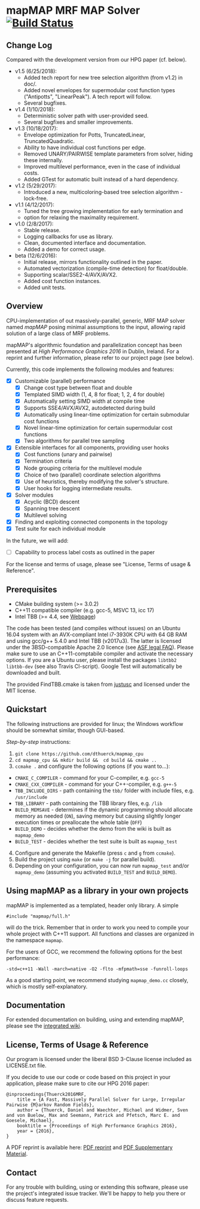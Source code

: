 mapMAP MRF MAP Solver [![Build Status](https://travis-ci.org/dthuerck/mapmap_cpu.svg?branch=master)](https://travis-ci.org/dthuerck/mapmap_cpu)
======

Change Log
------
Compared with the development version from our HPG paper (cf. below).

* v1.5 (6/25/2018):
  - Added tech report for new tree selection algorithm (from v1.2) in doc/.
  - Added novel envelopes for supermodular cost function types ("Antipotts",
    "LinearPeak"). A tech report will follow.
  - Several bugfixes.
* v1.4 (1/10/2018):
  - Deterministic solver path with user-provided seed.
  - Several bugfixes and smaller improvements.
* v1.3 (10/18/2017):
  - Envelope optimization for Potts, TruncatedLinear, TruncatedQuadratic.
  - Ability to have individual cost functions per edge.
  - Removed UNARY/PAIRWISE template parameters from solver, hiding these
    internally.
  - Improved multilevel performance, even in the case of individual costs.
  - Added GTest for automatic built instead of a hard dependency.
* v1.2 (5/29/2017):
  - Introduced a new, multicoloring-based tree selection algorithm -
    lock-free.
* v1.1 (4/12/2017):
  - Tuned the tree growing implementation for early termination and
  - option for relaxing the maximality requirement.
* v1.0 (2/8/2017):
  - Stable release.
  - Logging callbacks for use as library.
  - Clean, documented interface and documentation.
  - Added a demo for correct usage.
* beta (12/6/2016):
  - Initial release, mirrors functionality outlined in the paper.
  - Automated vectorization (compile-time detection) for float/double.
  - Supporting scalar/SSE2-4/AVX/AVX2.
  - Added cost function instances.
  - Added unit tests.

Overview
------

CPU-implementation of out massively-parallel, generic, MRF MAP solver named
*mapMAP* posing minimal assumptions to the input, allowing rapid solution
of a large class of MRF problems.

mapMAP's algorithmic foundation and parallelization concept has been presented
at *High Performance Graphics 2016* in Dublin, Ireland. For a reprint and
further information, please refer to our project page (see
below).

Currently, this code implements the following modules and features:

- [x] Customizable (parallel) performance
  - [x] Change cost type between float and double
  - [x] Templated SIMD width (1, 4, 8 for float; 1, 2, 4 for double)
  - [x] Automatically setting SIMD width at compile time
  - [x] Supports SSE4/AVX/AVX2, autodetected during build
  - [x] Automatically using linear-time optimization for certain submodular cost functions
  - [x] Novel linear-time optimization for certain supermodular cost functions
  - [x] Two algorithms for parallel tree sampling
- [x] Extensible interfaces for all components, providing user hooks
  - [x] Cost functions (unary and pairwise)
  - [x] Termination criteria
  - [x] Node grouping criteria for the multilevel module
  - [x] Choice of two (parallel) coordinate selection algorithms
  - [x] Use of heuristics, thereby modifying the solver's structure.
  - [x] User hooks for logging intermediate results.
- [x] Solver modules
  - [x] Acyclic (BCD) descent
  - [x] Spanning tree descent
  - [x] Multilevel solving
- [x] Finding and exploiting connected components in the topology
- [x] Test suite for each individual module

In the future, we will add:
- [ ] Capability to process label costs as outlined in the paper

For the license and terms of usage, please see "License, Terms of usage & Reference".

Prerequisites
------

* CMake building system (>= 3.0.2)
* C++11 compatible compiler (e.g. gcc-5, MSVC 13, icc 17)
* Intel TBB (>= 4.4, see [Webpage](https://www.threadingbuildingblocks.org/))

The code has been tested (and compiles without issues) on an Ubuntu 16.04
system with an AVX-compliant Intel i7-3930K CPU with 64 GB RAM and
using gcc/g++ 5.4.0 and Intel TBB (v2017u3). The latter is
licensed under the 3BSD-compatible Apache 2.0 licence (see
[ASF legal FAQ](http://www.apache.org/legal/resolved.html#category-a)).
Please make sure to use an C++11-comptabile compiler and activate the
necessary options.
If you are a Ubuntu user, please install the packages
`libtbb2 libtbb-dev` (see also Travis CI-script). Google Test will automatically
be downloaded and built.

The provided FindTBB.cmake is taken from [justusc](https://github.com/justusc/FindTBB)
and licensed under the MIT license.

Quickstart
------

The following instructions are provided for linux; the Windows workflow
should be somewhat similar, though GUI-based.

*Step-by-step* instructions:

1. `git clone https://github.com/dthuerck/mapmap_cpu`
2. `cd mapmap_cpu && mkdir build &&  cd build && cmake ..`
3. `ccmake .` and configure the following options (if you want to...):
  * `CMAKE_C_COMPILER` - command for your C-compiler, e.g. `gcc-5`
  * `CMAKE_CXX_COMPILER` - command for your C++-compiler,
    e.g. `g++-5`
  * `TBB_INCLUDE_DIRS` - path containing the `tbb/` folder with
    include files, e.g. `/usr/include`
  * `TBB_LIBRARY` - path containing the TBB library files, e.g.
    `/lib`
  * `BUILD_MEMSAVE` - determines if the dynamic programming should
    allocate memory as needed (`ON`), saving memory but causing
    slightly longer execution times or preallocate the whole table
    (`OFF`)
  * `BUILD_DEMO` - decides whether the demo from the
    wiki is built as `mapmap_demo`
  * `BUILD_TEST` - decides whether the test suite is built as
    `mapmap_test`
4. Configure and generate the Makefile (press `c` and `g` from
   `ccmake`).
5. Build the project using `make` (or `make -j` for parallel build).
6. Depending on your configuration, you can now run `mapmap_test` and/or
   `mapmap_demo` (assuming you activated `BUILD_TEST` and `BUILD_DEMO`).

Using mapMAP as a library in your own projects
------

mapMAP is implemented as a templated, header only library. A simple
```
#include "mapmap/full.h"
```
will do the trick. Remember that in order to work you need to compile your
whole project with C++11 support. All functions and classes are organized
in the namespace ```mapmap```.

For the users of GCC, we recommend the following options for the best
performance:
```
-std=c++11 -Wall -march=native -O2 -flto -mfpmath=sse -funroll-loops
```
As a good starting point, we recommend studying `mapmap_demo.cc` closely,
which is mostly self-explanatory.

Documentation
------

For extended documentation on building, using and extending mapMAP, please
see the
[integrated wiki](https://github.com/dthuerck/mapmap_cpu/wiki).

License, Terms of Usage & Reference
------

Our program is licensed under the liberal BSD 3-Clause license included
as LICENSE.txt file.

If you decide to use our code or code based on this project in your application,
please make sure to cite our HPG 2016 paper:

```
@inproceedings{Thuerck2016MRF,
    title = {A Fast, Massively Parallel Solver for Large, Irregular Pairwise {M}arkov Random Fields},
    author = {Thuerck, Daniel and Waechter, Michael and Widmer, Sven and von Buelow, Max and Seemann, Patrick and Pfetsch, Marc E. and Goesele, Michael},
    booktitle = {Proceedings of High Performance Graphics 2016},
    year = {2016},
}
```
A PDF reprint is available here: [PDF reprint](https://culip.org/files/2016_thuerck_mapmap.pdf) and
[PDF Supplementary Material](https://culip.org/files/2016_thuerck_mapmap_supplemental.pdf).

Contact
------

For any trouble with building, using or extending this software, please use
the project's integrated issue tracker. We'll be happy to help you there or
discuss feature requests.
